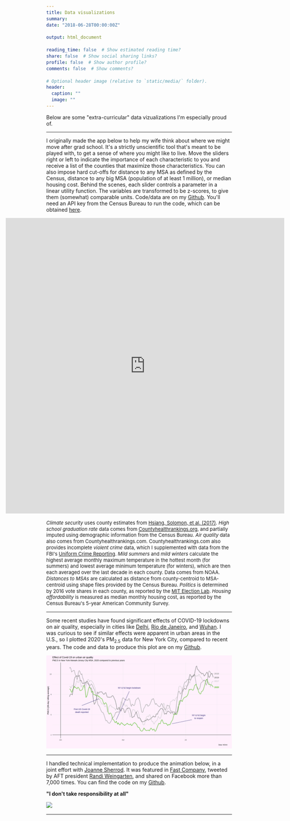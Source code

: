 ```yaml
---
title: Data visualizations
summary: 
date: "2018-06-28T00:00:00Z"

output: html_document

reading_time: false  # Show estimated reading time?
share: false  # Show social sharing links?
profile: false  # Show author profile?
comments: false  # Show comments?

# Optional header image (relative to `static/media/` folder).
header:
  caption: ""
  image: ""
---
```


Below are some "extra-curricular" data vizualizations I'm especially proud of.

<HR>

I originally made the app below to help my wife think about where we might move after grad school.  It's a strictly unscientific tool that's meant to be played with, to get a sense of where you might like to live. Move the sliders right or left to indicate the importance of each characteristic to you and receive a list of the counties that maximize those characteristics. You can also impose hard cut-offs for distance to any MSA as defined by the Census, distance to any big MSA (population of at least 1 million), or median housing cost. Behind the scenes, each slider controls a parameter in a linear utility function. The variables are transformed to be z-scores, to give them (somewhat) comparable units. Code/data are on my <a href="https://github.com/JoeMitchellNelson/location-preferences">Github</a>. You'll need an API key from the Census Bureau to run the code, which can be obtained <a href="https://api.census.gov/data/key_signup.html">here</a>.


<iframe style="padding-left:-100px; margin-left:-110px" height="800" width="150%" frameborder="no" src="https://joemitchellnelson.shinyapps.io/location/"> </iframe>

<p style="line-height:1.2;"><font size=2><i>Climate security</i> uses county estimates from <a href="1362.full?ijkey=x3wZ8kcgtomUM&keytype=ref&siteid=sci">Hsiang, Solomon, et al. (2017)</a>. <i>High school graduation rate</i> data comes from <a href="https://www.countyhealthrankings.org/sites/default/files/media/document/analytic_data2020_0.csv">Countyhealthrankings.org</a>, and partially imputed using demographic information from the Census Bureau. <i>Air quality</i> data also comes from Countyhealthrankings.com. Countyhealthrankings.com also provides incomplete <i>violent crime</i> data, which I supplemented with data from the FBI's <a href="https://www.fbi.gov/services/cjis/ucr">Uniform Crime Reporting</a>.  <i>Mild summers</i> and <i>mild winters</i> calculate the highest average monthly maximum temperature in the hottest month (for summers) and lowest average  minimum temperature (for winters), which are then each averaged over the last decade in each county. Data comes from NOAA. <i>Distances to MSAs</i> are calculated as distance from county-centroid to MSA-centroid using shape files provided by the Census Bureau. <i>Politics</i> is determined by 2016 vote shares in each county, as reported by the <a href="https://dataverse.harvard.edu/dataset.xhtml?persistentId=doi:10.7910/DVN/VOQCHQ">MIT Election Lab</a>. <i>Housing affordability</i> is measured as median monthly housing cost, as reported by the Census Bureau's 5-year American Community Survey.</font></p>



<HR>

Some recent studies have found significant effects of COVID-19 lockdowns on air quality, especially in cities like <a href="https://www.ncbi.nlm.nih.gov/pmc/articles/PMC7189867/">Delhi</a>, <a href="https://www.sciencedirect.com/science/article/pii/S0048969720326024">Rio de Janeiro</a>, and <a href="https://www.thelancet.com/pdfs/journals/lanplh/PIIS2542-5196(20)30107-8.pdf">Wuhan</a>. I was curious to see if similar effects were apparent in urban areas in the U.S., so I plotted 2020's PM<sub>2.5</sub> data for New York City, compared to recent years. The code and data to produce this plot are on my <a href="https://github.com/JoeMitchellNelson/pm25_covid">Github</a>.


<a href="https://raw.githubusercontent.com/JoeMitchellNelson/pm25_covid/master/pm25_plot.png"> ![](https://raw.githubusercontent.com/JoeMitchellNelson/pm25_covid/master/pm25_plot.png)</a>

<HR>

I handled technical implementation to produce the animation below, in a joint effort with <a href="https://www.linkedin.com/in/jo-sherrod-50975014/">Joanne Sherrod</a>. It was featured in <a href="https://www.fastcompany.com/90492485/this-detailed-map-graph-traces-a-damning-trump-timeline-as-covid-19-spread-through-the-u-s">Fast Company</a>, tweeted by AFT president <a href="https://twitter.com/rweingarten/status/1252410845557997568?s=20">Randi Weingarten</a>, and shared on Facebook more than 7,000 times. You can find the code on my <a href="https://github.com/JoeMitchellNelson/Covid-19-map">Github</a>.
<br>

<strong>"I don't take responsibility at all"</strong>

![](https://i.imgur.com/rZzmKnh.gif)



<HR>
